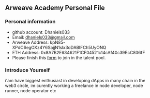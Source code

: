 ## Arweave Academy Personal File

### Personal information

- github account: Dhaniels033
- Email: dhaniels033@gmail.com
- Arweave Address: kpN85-XPdC6egOXz4Y6SajjN1slx3oDABIFCh5UyONQ
- ETH Address: 0x8A7B2E634621F1CF04521c14cAf40c39EcC806fF
- Please finish this [form](https://docs.google.com/forms/d/e/1FAIpQLSfWA5fIIcBgmRppm3jNz5vmf9Mai_QMVil-2pO4r7YKn_Zhtw/viewform?usp=sf_link) to join in the talent pool.

### Introduce Yourself
 i'am have biggest enthusiast in developing dApps in many chain in the web3 circle, im curently working a freelance in node developer, node runner, node operator etc
